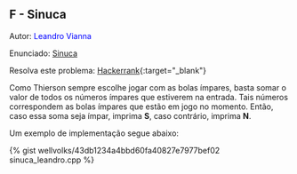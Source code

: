 ## F - Sinuca
<div id="sinuca"></div>

Autor: <font color="blue">Leandro Vianna</font>

Enunciado: [Sinuca][pf]

Resolva este problema: [Hackerrank][hackerrank-a]{:target="_blank"}

[pf]: https://github.com/maratonago/maratonago.github.io/raw/master/_includes/pdfs/primeira_comp_inf_ufg/F.pdf
[hackerrank-a]:	https://www.urionlinejudge.com.br/judge/pt/problems/view/1585

Como Thierson sempre escolhe jogar com as bolas ímpares, basta somar o valor de todos os números ímpares que estiverem na entrada. Tais números correspondem as bolas ímpares que estão em jogo no momento. Então, caso essa soma seja ímpar, imprima <b>S</b>, caso contrário, imprima <b>N</b>.

Um exemplo de implementação segue abaixo:

{% gist wellvolks/43db1234a4bbd60fa40827e7977bef02 sinuca_leandro.cpp %}

